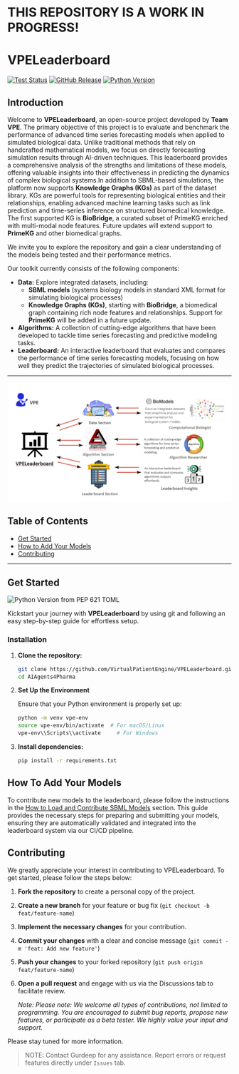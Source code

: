 # **THIS REPOSITORY IS A WORK IN PROGRESS!**
# VPELeaderboard

[![Test Status](https://img.shields.io/badge/TESTS%20VPE%20Leaderboard-passing-brightgreen)](https://github.com/VirtualPatientEngine/VPELeaderboard/actions/workflows/tests.yml)
[![GitHub Release](https://img.shields.io/github/v/release/VirtualPatientEngine/VPELeaderboard)](https://github.com/VirtualPatientEngine/VPELeaderboard/releases)
[![Python Version](https://img.shields.io/badge/python-%3E%3D%203.12-blue)](https://www.python.org/)

## Introduction

Welcome to **VPELeaderboard**, an open-source project developed by **Team VPE**. The primary objective of this project is to evaluate and benchmark the performance of advanced time series forecasting models when applied to simulated biological data. Unlike traditional methods that rely on handcrafted mathematical models, we focus on directly forecasting simulation results through AI-driven techniques. This leaderboard provides a comprehensive analysis of the strengths and limitations of these models, offering valuable insights into their effectiveness in predicting the dynamics of complex biological systems.In addition to SBML-based simulations, the platform now supports **Knowledge Graphs (KGs)** as part of the dataset library. KGs are powerful tools for representing biological entities and their relationships, enabling advanced machine learning tasks such as link prediction and time-series inference on structured biomedical knowledge. The first supported KG is **BioBridge**, a curated subset of PrimeKG enriched with multi-modal node features. Future updates will extend support to **PrimeKG** and other biomedical graphs.

We invite you to explore the repository and gain a clear understanding of the models being tested and their performance metrics.

Our toolkit currently consists of the following components:

- **Data:** Explore integrated datasets, including:
  - **SBML models** (systems biology models in standard XML format for simulating biological processes)
  - **Knowledge Graphs (KGs)**, starting with **BioBridge**, a biomedical graph containing rich node features and relationships. Support for **PrimeKG** will be added in a future update.
- **Algorithms:** A collection of cutting-edge algorithms that have been developed to tackle time series forecasting and predictive modeling tasks.
- **Leaderboard:** An interactive leaderboard that evaluates and compares the performance of time series forecasting models, focusing on how well they predict the trajectories of simulated biological processes.

---

![alt text](docs/assets/images/image.png)

## Table of Contents

- [Get Started](#get-started)
- [How to Add Your Models](#how-to-add-your-models)
- [Contributing](#contributing)

---

## Get Started

![Python Version from PEP 621 TOML](https://img.shields.io/python/required-version-toml?tomlFilePath=https%3A%2F%2Fraw.githubusercontent.com%2FVirtualPatientEngine%2FAIAgents4Pharma%2Frefs%2Fheads%2Fmain%2Fpyproject.toml)

Kickstart your journey with **VPELeaderboard** by using git and following an easy step-by-step guide for effortless setup.

### Installation

1. **Clone the repository:**

    ```bash
    git clone https://github.com/VirtualPatientEngine/VPELeaderboard.git
    cd AIAgents4Pharma
    ```

2. **Set Up the Environment**

    Ensure that your Python environment is properly set up:

    ```bash
    python -m venv vpe-env
    source vpe-env/bin/activate  # For macOS/Linux
    vpe-env\\Scripts\\activate     # For Windows
    ```

3. **Install dependencies:**

    ```bash
    pip install -r requirements.txt
    ```

## How To Add Your Models

To contribute new models to the leaderboard, please follow the instructions in the  [How to Load and Contribute SBML Models](docs/data/loading_model.md) section. This guide provides the necessary steps for preparing and submitting your models, ensuring they are automatically validated and integrated into the leaderboard system via our CI/CD pipeline.

## Contributing

We greatly appreciate your interest in contributing to VPELeaderboard. To get started, please follow the steps below:

1. **Fork the repository** to create a personal copy of the project.
2. **Create a new branch** for your feature  or bug fix (`git checkout -b feat/feature-name`)
3. **Implement the necessary changes** for your contribution.
3. **Commit your changes** with a clear and concise message (`git commit -m 'feat: Add new feature'`)
4. **Push your changes** to your forked repository  (`git push origin feat/feature-name`)
5. **Open a pull request** and engage with us via the Discussions tab to facilitate review.

   _Note: Please note: We welcome all types of contributions, not limited to programming. You are encouraged to submit bug reports, propose new features, or participate as a beta tester. We highly value your input and support._

Please stay tuned for more information.

> NOTE: Contact Gurdeep for any assistance. Report errors or request features directly under `Issues` tab.   
